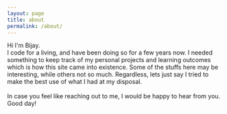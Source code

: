 ```yaml
---
layout: page
title: about 
permalink: /about/
---
```


<div>
Hi I'm Bijay.<br>
I code for a living, and have been doing so for a few years now. I needed something to keep track of my personal projects and learning outcomes which is how this site came into existence. Some of the stuffs here may be interesting, while others not so much. Regardless, lets just say I tried to make the best use of what I had at my disposal.
<br><br>
In case you feel like reaching out to me, I would be happy to hear from you.
<br>
Good day!
</div>          
